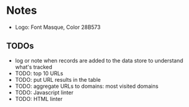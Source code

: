 # Notes

* Logo: Font Masque, Color 28B573

## TODOs

* log or note when records are added to the data store to understand what's tracked
* TODO: top 10 URLs
* TODO: put URL results in the table
* TODO: aggregate URLs to domains: most visited domains
* TODO: Javascript linter
* TODO: HTML linter
